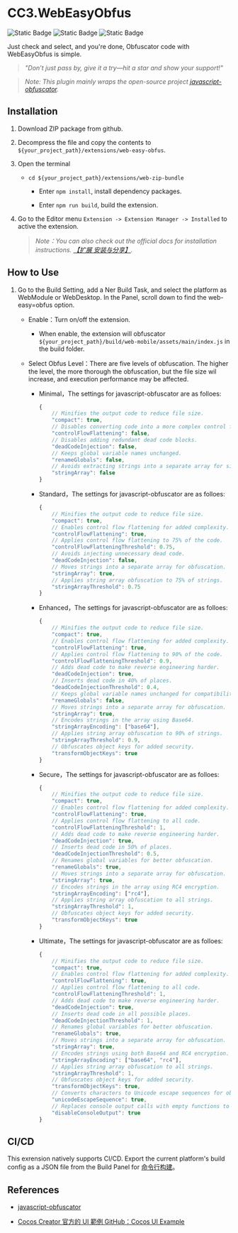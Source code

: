 # CC3.WebEasyObfus

![Static Badge](https://img.shields.io/badge/Version-1.0.0-blue) ![Static Badge](https://img.shields.io/badge/CocosCreator-3.8.x-green) ![Static Badge](https://img.shields.io/badge/Tested_On-web-yellow)

Just check and select, and you're done, Obfuscator code with WebEasyObfus is simple.

> *"Don’t just pass by, give it a try—hit a star and show your support!"*

> *Note: This plugin mainly wraps the open-source project [javascript-obfuscator](https://github.com/javascript-obfuscator/javascript-obfuscator).*


## Installation

1. Download ZIP package from github.

2. Decompress the file and copy the contents to `${your_project_path}/extensions/web-easy-obfus`.

3. Open the terminal

     * `cd ${your_project_path}/extensions/web-zip-bundle`

         * Enter `npm install`, install dependency packages.

         * Enter `npm run build`, build the extension.

4. Go to the Editor menu `Extension -> Extension Manager -> Installed` to active the extension.

    >*Note：You can also check out the official docs for installation instructions. [【扩展 安装与分享】](https://docs.cocos.com/creator/3.8/manual/zh/editor/extension/install.html).*


## How to Use

1. Go to the Build Setting, add a Ner Build Task, and select the platform as WebModule or WebDesktop. In the Panel, scroll down to find the web-easy=obfus option.

    * Enable：Turn on/off the extension.

        * When enable, the extension will obfuscator `${your_project_path}/build/web-mobile/assets/main/index.js` in the build folder.

    * Select Obfus Level：There are five levels of obfuscation. The higher the level, the more thorough the obfuscation, but the file size wil increase, and execution performance may be affected.

        * Minimal，The settings for javascript-obfuscator are as folloes:

            ```javascript
            {
                // Minifies the output code to reduce file size.
                "compact": true, 
                // Disables converting code into a more complex control flow structure.
                "controlFlowFlattening": false,
                // Disables adding redundant dead code blocks. 
                "deadCodeInjection": false,
                // Keeps global variable names unchanged. 
                "renameGlobals": false,
                // Avoids extracting strings into a separate array for simplicity. 
                "stringArray": false 
            }
            ```

        * Standard，The settings for javascript-obfuscator are as folloes:

            ```javascript
            {
                // Minifies the output code to reduce file size.
                "compact": true, 
                // Enables control flow flattening for added complexity.
                "controlFlowFlattening": true, 
                // Applies control flow flattening to 75% of the code.
                "controlFlowFlatteningThreshold": 0.75, 
                // Avoids injecting unnecessary dead code.
                "deadCodeInjection": false, 
                // Moves strings into a separate array for obfuscation.
                "stringArray": true, 
                // Applies string array obfuscation to 75% of strings.
                "stringArrayThreshold": 0.75 
            }
            ```

        * Enhanced，The settings for javascript-obfuscator are as folloes:

            ```javascript
            {
                // Minifies the output code to reduce file size.
                "compact": true, 
                // Enables control flow flattening for added complexity.
                "controlFlowFlattening": true,
                // Applies control flow flattening to 90% of the code.
                "controlFlowFlatteningThreshold": 0.9,
                // Adds dead code to make reverse engineering harder.
                "deadCodeInjection": true,
                // Inserts dead code in 40% of places.
                "deadCodeInjectionThreshold": 0.4,
                // Keeps global variable names unchanged for compatibility.
                "renameGlobals": false, 
                // Moves strings into a separate array for obfuscation.
                "stringArray": true,
                // Encodes strings in the array using Base64.
                "stringArrayEncoding": ["base64"],
                // Applies string array obfuscation to 90% of strings.
                "stringArrayThreshold": 0.9,
                // Obfuscates object keys for added security.
                "transformObjectKeys": true 
            }
            ```

        * Secure，The settings for javascript-obfuscator are as folloes:

            ```javascript
            {
                // Minifies the output code to reduce file size.
                "compact": true, 
                // Enables control flow flattening for added complexity.
                "controlFlowFlattening": true, 
                // Applies control flow flattening to all code.
                "controlFlowFlatteningThreshold": 1,
                // Adds dead code to make reverse engineering harder. 
                "deadCodeInjection": true, 
                // Inserts dead code in 50% of places.
                "deadCodeInjectionThreshold": 0.5, 
                // Renames global variables for better obfuscation.
                "renameGlobals": true,
                // Moves strings into a separate array for obfuscation. 
                "stringArray": true, 
                // Encodes strings in the array using RC4 encryption.
                "stringArrayEncoding": ["rc4"],
                // Applies string array obfuscation to all strings. 
                "stringArrayThreshold": 1, 
                // Obfuscates object keys for added security.
                "transformObjectKeys": true 
            }
            ```

        * Ultimate，The settings for javascript-obfuscator are as folloes:

            ```javascript
            {
                // Minifies the output code to reduce file size.
                "compact": true, 
                // Enables control flow flattening for added complexity.
                "controlFlowFlattening": true, 
                // Applies control flow flattening to all code.
                "controlFlowFlatteningThreshold": 1, 
                // Adds dead code to make reverse engineering harder.
                "deadCodeInjection": true, 
                // Inserts dead code in all possible places.
                "deadCodeInjectionThreshold": 1, 
                // Renames global variables for better obfuscation.
                "renameGlobals": true,
                // Moves strings into a separate array for obfuscation. 
                "stringArray": true, 
                // Encodes strings using both Base64 and RC4 encryption.
                "stringArrayEncoding": ["base64", "rc4"], 
                // Applies string array obfuscation to all strings.
                "stringArrayThreshold": 1, 
                // Obfuscates object keys for added security.
                "transformObjectKeys": true, 
                // Converts characters to Unicode escape sequences for obfuscation.
                "unicodeEscapeSequence": true,
                // Replaces console output calls with empty functions to hide debugging messages. 
                "disableConsoleOutput": true 
            }
            ```

## CI/CD

This exrension natively supports CI/CD. Export the current platform's build config as a JSON file from the Build Panel for [命令行构建](https://docs.cocos.com/creator/3.8/manual/zh/editor/publish/publish-in-command-line.html)。


## References

* [javascript-obfuscator](https://github.com/javascript-obfuscator/javascript-obfuscator)

* [Cocos Creator 官方的 UI 範例 GitHub：Cocos UI Example](https://github.com/cocos/cocos-example-ui)